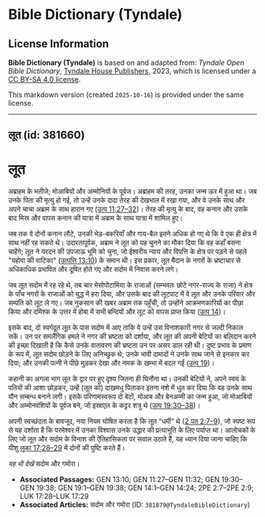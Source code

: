 # Bible Dictionary (Tyndale)

## License Information

**Bible Dictionary (Tyndale)** is based on and adapted from: _Tyndale Open Bible Dictionary_, [Tyndale House Publishers](https://tyndaleopenresources.com/), 2023, which is licensed under a [CC BY-SA 4.0 license](https://creativecommons.org/licenses/by-sa/4.0/legalcode.en).

This markdown version (created `2025-10-16`) is provided under the same license.



--------------------------------

## लूत (id: 381660)

लूत
===

अब्राहम के भतीजे; मोआबियों और अम्मोनियों के पूर्वज। अब्राहम की तरह, उनका जन्म ऊर में हुआ था। जब उनके पिता की मृत्यु हो गई, तो उन्हें उनके दादा तेरह की देखभाल में रखा गया, और वे उनके साथ और अपने चाचा अब्राम के साथ हारान गए ([उत्प 11:27–32](https://ref.ly/Gen11:27-Gen11:32))। तेरह की मृत्यु के बाद, वह कनान और उसके बाद मिस्र और वापस कनान की यात्रा में अब्राम के साथ यात्रा में शामिल हुए।

जब तक वे दोनों कनान लौटे, उनकी भेड़\-बकरियाँ और गाय\-बैल इतने अधिक हो गए थे कि वे एक ही क्षेत्र में साथ नहीं रह सकते थे। उदारतापूर्वक, अब्राम ने लूत को यह चुनने का मौका दिया कि वह कहाँ बसना चाहेंगे; लूत ने यरदन की उपजाऊ भूमि को चुना, जो ईश्वरीय न्याय और विपत्ति के क्षेत्र पर पड़ने से पहले "यहोवा की वाटिका" ([उत्पत्ति 13:10](https://ref.ly/Gen13:10)) के समान थी। इस प्रकार, लूत मैदान के नगरों के भ्रष्टाचार से अधिकाधिक प्रभावित और दूषित होते गए और सदोम में निवास करने लगे।

जब लूत सदोम में रह रहे थे, तब चार मेसोपोटामिया के राजाओं (सम्भवतः छोटे नगर\-राज्य के राजा) ने क्षेत्र के पाँच नगरों के राजाओं को युद्ध में हरा दिया, और उसके बाद की लूटपाट में वे लूत और उनके परिवार और सम्पति को लूट ले गए। जब ​​नुकसान की खबर अब्राम तक पहुँची, तो उन्होंने आक्रमणकारियों का पीछा किया और दमिश्क के उत्तर में होबा में सभी बन्दियों और लूट को वापस प्राप्त किया ([उत्प 14](https://ref.ly/Gen14:1-Gen14:24))।

इसके बाद, दो स्वर्गदूत लूत के पास सदोम में आए ताकि वे उन्हें उस विनाशकारी नगर से जल्दी निकाल सकें। उन पर समलैंगिक हमले ने नगर की भ्रष्टता को दर्शाया, और लूत की अपनी बेटियों का बलिदान करने की इच्छा दिखाती है कि कैसे उनके वातावरण की भ्रष्टता उन पर असर डाल रही थी। दुष्ट प्रभाव के प्रमाण के रूप में, लूत सदोम छोड़ने के लिए अनिच्छुक थे; उनके भावी दामादों ने उनके साथ जाने से इनकार कर दिया; और उनकी पत्नी ने पीछे मुड़कर देखा और नमक के खम्भा में बदल गईं ([उत्प 19](https://ref.ly/Gen19:1-Gen19:38))।

कहानी का अगला भाग लूत के द्वार पर हुए दृश्य जितना ही घिनौना था। उनकी बेटियों ने, अपने स्वयं के पतियों की आशा छोड़कर, उन्हें (लूत को) दाखमधु पिलाकर इतना नशे में धुत कर दिया कि वह उनके साथ यौन सम्बन्ध बनाने लगी। इसके परिणामस्वरूप दो बेटों, मोआब और बेनअम्मी का जन्म हुआ, जो मोआबियों और अम्मोनवंशियों के पूर्वज बने, जो इस्राएल के कट्टर शत्रु थे ([उत्प 19:30–38](https://ref.ly/Gen19:30-Gen19:38))।

अपनी स्वच्छंदता के बावजूद, नया नियम घोषित करता है कि लूत “धर्मी” थे ([2 पत 2:7–9](https://ref.ly/2Pet2:7-2Pet2:9)), जो स्पष्ट रूप से यह दर्शाता है कि परमेश्वर में उनका विश्वास उनके उद्धार की प्रत्याभूति के लिए पर्याप्त था। आलोचकों के लिए जो लूत और सदोम के विनाश की ऐतिहासिकता पर सवाल उठाते हैं, यह ध्यान दिया जाना चाहिए कि यीशु [लूका 17:28–29](https://ref.ly/Luke17:28-Luke17:29) में दोनों की पुष्टि करते हैं।

*यह भी देखें* सदोम और गमोरा।

* **Associated Passages:** GEN 13:10; GEN 11:27–GEN 11:32; GEN 19:30–GEN 19:38; GEN 19:1–GEN 19:38; GEN 14:1–GEN 14:24; 2PE 2:7–2PE 2:9; LUK 17:28–LUK 17:29
* **Associated Articles:** सदोम और गमोरा (ID: `381879@TyndaleBibleDictionary`)

